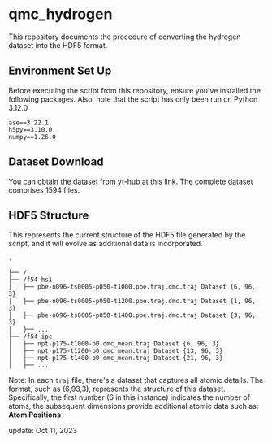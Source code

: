 # qmc_hydrogen
This repository documents the procedure of converting the hydrogen dataset into the HDF5 format.

## Environment Set Up
Before executing the script from this repository, ensure you've installed the following packages. Also, note that the script has only been run on Python 3.12.0
```
ase==3.22.1
h5py==3.10.0
numpy==1.26.0
```
## Dataset Download
You can obtain the dataset from yt-hub at [this link](https://girder.hub.yt/#folder/5e6d2a7168085e00018c9088). The complete dataset comprises 1594 files.

## HDF5 Structure
This represents the current structure of the HDF5 file generated by the script, and it will evolve as additional data is incorporated.
```
.
.
├── /
├── /f54-hs1
│   ├── pbe-n096-ts0005-p050-t1000.pbe.traj.dmc.traj Dataset {6, 96, 3}
│   ├── pbe-n096-ts0005-p050-t1200.pbe.traj.dmc.traj Dataset {1, 96, 3}
│   ├── pbe-n096-ts0005-p050-t1400.pbe.traj.dmc.traj Dataset {3, 96, 3}
│   ├── ... 
├── /f54-ipc 
│   ├── npt-p175-t1000-b0.dmc_mean.traj Dataset {6, 96, 3}
│   ├── npt-p175-t1200-b0.dmc_mean.traj Dataset {13, 96, 3}
│   ├── npt-p175-t1400-b0.dmc_mean.traj Dataset {21, 96, 3}
│   ├── ... 

```
Note: In each `traj` file, there's a dataset that captures all atomic details. The format, such as (6,93,3), represents the structure of this dataset. Specifically, the first number (6 in this instance) indicates the number of atoms, the subsequent dimensions provide additional atomic data such as: **Atom Positions**

 update: Oct 11, 2023